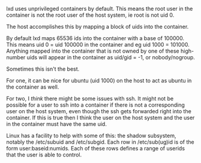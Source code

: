 lxd uses unprivileged containers by default. This means the root user in the container is not the root user of the host system, ie root is not uid 0.

The host accomplishes this by mapping a block of uids into the container.

By default lxd maps 65536 ids into the container with a base of 100000.
This means uid 0 = uid 100000 in the container and eg uid 1000 = 101000.
Anything mapped into the container that is not owned by one of these
high-number uids will appear in the container as uid/gid = -1, or nobody/nogroup.

Sometimes this isn't the best.

For one, it can be nice for ubuntu (uid 1000) on the host to act as ubuntu in the container as well.

For two, I _think_ there might be some issues with ssh. It might not be possible for a user to ssh into a container if there is not a corresponding user on the host system, even though the ssh gets forwarded right into the container. If this is true then I think the user on the host system and the user in the container must have the same uid.

Linux has a facility to help with some of this: the shadow subsystem, notably the /etc/subuid and /etc/subgid. Each row in /etc/sub(ug)id is of the form user:baseid:numids. Each of these rows defines a range of userids that the user is able to control.



